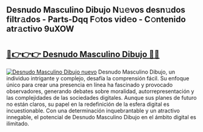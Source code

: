 ## Desnudo Masculino Dibujo N𝚞𝚎vos desn𝚞dos filtr𝚊dos - Parts-Dqq F𝚘tos vid𝚎o - C𝚘ntenido atr𝚊ctivo 9uXOW

# <h2><a href="http://mb5k5y4.tromn.icu/?c=Desnudo+Masculino+Dibujo">🔗👉👉👉 Desnudo Masculino Dibujo 🔗🔗</a></h2>

[![Desnudo Masculino Dibujo nuevo](https://i.imgur.com/pEAQMta.gif)](http://mb5k5y4.tromn.icu/?c=Desnudo+Masculino+Dibujo)
Desnudo Masculino Dibujo, un individuo intrigante y complejo, desafía la comprensión fácil. Su enfoque único para crear una presencia en línea ha fascinado y provocado observadores, generando debates sobre moralidad, autorrepresentación y las complejidades de las sociedades digitales. Aunque sus planes de futuro no están claros, su papel en la redefinición de la esfera digital es incuestionable. Con una determinación inquebrantable y un atractivo innegable, el potencial de Desnudo Masculino Dibujo en el ámbito digital es ilimitado.
